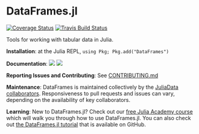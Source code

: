 DataFrames.jl
=============

[![Coverage Status](https://coveralls.io/repos/JuliaData/DataFrames.jl/badge.svg?branch=master&service=github)](https://coveralls.io/github/JuliaData/DataFrames.jl?branch=master)
[![Travis Build Status](https://travis-ci.org/JuliaData/DataFrames.jl.svg?branch=master)](https://travis-ci.org/JuliaData/DataFrames.jl)

Tools for working with tabular data in Julia.

**Installation**: at the Julia REPL, `using Pkg; Pkg.add("DataFrames")`

**Documentation**: [![][docs-stable-img]][docs-stable-url] [![][docs-latest-img]][docs-latest-url]

**Reporting Issues and Contributing**: See [CONTRIBUTING.md](CONTRIBUTING.md)

**Maintenance**: DataFrames is maintained collectively by the [JuliaData collaborators](https://github.com/orgs/JuliaData/people).
Responsiveness to pull requests and issues can vary, depending on the availability of key collaborators.

**Learning**: New to DataFrames.jl? Check out our
[free Julia Academy course](https://juliaacademy.com/p/introduction-to-dataframes-jl)
which will walk you through how to use DataFrames.jl.
You can also check out
[the DataFrames.jl tutorial](https://github.com/bkamins/Julia-DataFrames-Tutorial)
that is available on GitHub.

[docs-latest-img]: https://img.shields.io/badge/docs-latest-blue.svg
[docs-latest-url]: http://JuliaData.github.io/DataFrames.jl/latest/

[docs-stable-img]: https://img.shields.io/badge/docs-stable-blue.svg
[docs-stable-url]: http://JuliaData.github.io/DataFrames.jl/stable/
